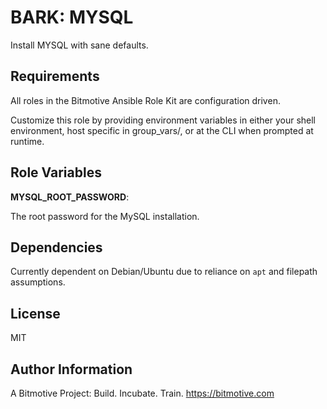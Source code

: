 BARK: MYSQL
=========

Install MYSQL with sane defaults.

Requirements
------------

All roles in the Bitmotive Ansible Role Kit are configuration driven.

Customize this role by providing environment variables in either your
shell environment, host specific in group_vars/, or at the CLI when
prompted at runtime. 

Role Variables
--------------

**MYSQL_ROOT_PASSWORD**:

The root password for the MySQL installation.


Dependencies
------------

Currently dependent on Debian/Ubuntu due to reliance on `apt` and filepath 
assumptions. 

License
-------

MIT

Author Information
------------------

A Bitmotive Project: Build. Incubate. Train.
https://bitmotive.com 
